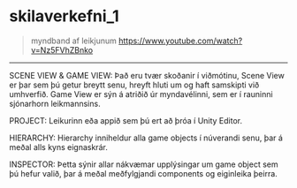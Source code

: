 # skilaverkefni_1

> myndband af leikjunum 
https://www.youtube.com/watch?v=Nz5FVhZBnko
---

SCENE VIEW & GAME VIEW:
Það eru tvær skoðanir í viðmótinu, Scene View er þar sem þú getur breytt senu, hreyft hluti um og haft samskipti við umhverfið. Game View er sýn á atriðið úr myndavélinni, sem er í rauninni sjónarhorn leikmannsins.

PROJECT:
Leikurinn eða appið sem þú ert að þróa í Unity Editor.

HIERARCHY:
Hierarchy inniheldur alla game objects í núverandi senu, þar á meðal alls kyns eignaskrár.

INSPECTOR:
Þetta sýnir allar nákvæmar upplýsingar um game object sem þú hefur valið, þar á meðal meðfylgjandi components og eiginleika þeirra.
